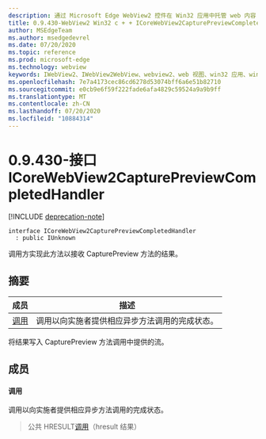 ```yaml
---
description: 通过 Microsoft Edge WebView2 控件在 Win32 应用中托管 web 内容
title: 0.9.430-WebView2 Win32 c + + ICoreWebView2CapturePreviewCompletedHandler
author: MSEdgeTeam
ms.author: msedgedevrel
ms.date: 07/20/2020
ms.topic: reference
ms.prod: microsoft-edge
ms.technology: webview
keywords: IWebView2、IWebView2WebView、webview2、web 视图、win32 应用、win32、edge、ICoreWebView2、ICoreWebView2Host、浏览器控件、边缘 html
ms.openlocfilehash: 7e7a4173cec86cd6278d53074bff6a6e51b82710
ms.sourcegitcommit: e0cb9e6f59f222fade6afa4829c59524a9a9b9ff
ms.translationtype: MT
ms.contentlocale: zh-CN
ms.lasthandoff: 07/20/2020
ms.locfileid: "10884314"
---
```

# 0.9.430-接口 ICoreWebView2CapturePreviewCompletedHandler 

[!INCLUDE [deprecation-note](../../includes/deprecation-note.md)]

```
interface ICoreWebView2CapturePreviewCompletedHandler
  : public IUnknown
```

调用方实现此方法以接收 CapturePreview 方法的结果。

## 摘要

 成员                        | 描述
--------------------------------|---------------------------------------------
[调用](#invoke) | 调用以向实施者提供相应异步方法调用的完成状态。

将结果写入 CapturePreview 方法调用中提供的流。

## 成员

#### 调用 

调用以向实施者提供相应异步方法调用的完成状态。

> 公共 HRESULT[调用](#invoke)（hresult 结果）

